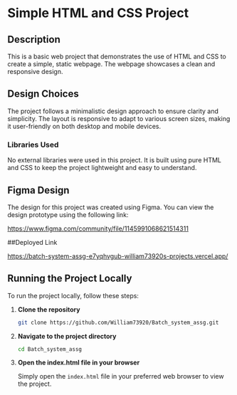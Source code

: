 
# Simple HTML and CSS Project

## Description

This is a basic web project that demonstrates the use of HTML and CSS to create a simple, static webpage. The webpage showcases a clean and responsive design.

## Design Choices

The project follows a minimalistic design approach to ensure clarity and simplicity. The layout is responsive to adapt to various screen sizes, making it user-friendly on both desktop and mobile devices.

### Libraries Used

No external libraries were used in this project. It is built using pure HTML and CSS to keep the project lightweight and easy to understand.

## Figma Design

The design for this project was created using Figma. You can view the design prototype using the following link:

https://www.figma.com/community/file/1145991068621514311

##Deployed Link 

https://batch-system-assg-e7yqhvgub-william73920s-projects.vercel.app/

## Running the Project Locally

To run the project locally, follow these steps:

1. **Clone the repository**

    ```sh
    git clone https://github.com/William73920/Batch_system_assg.git
    ```

2. **Navigate to the project directory**

    ```sh
    cd Batch_system_assg
    ```

3. **Open the index.html file in your browser**

    Simply open the `index.html` file in your preferred web browser to view the project.



